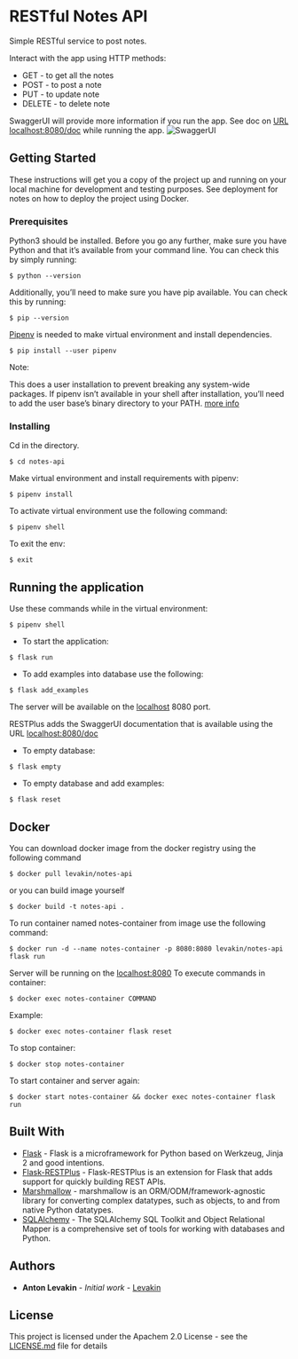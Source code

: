 
# RESTful Notes API

Simple RESTful service to post notes.

Interact with the app using HTTP methods:
* GET - to get all the notes
* POST - to post a note
* PUT - to update note
* DELETE - to delete note

SwaggerUI will provide more information if you run the app. See doc on [URL localhost:8080/doc](localhost:8080/doc) 
while running the app.
![SwaggerUI](/img/doc.png)
## Getting Started

These instructions will get you a copy of the project up and running on your local machine for development
 and testing purposes. See deployment for notes on how to deploy the project using Docker.

### Prerequisites

Python3 should be installed. Before you go any further, make sure you have Python and that it’s available 
from your command line. You can check this by simply running:
```
$ python --version
```
Additionally, you’ll need to make sure you have pip available. You can check this by running:
```
$ pip --version
```

[Pipenv](https://docs.pipenv.org/) is needed to make virtual environment and install dependencies. 

```
$ pip install --user pipenv
```

Note:

This does a user installation to prevent breaking any system-wide packages. If pipenv isn’t available in your shell 
after installation, you’ll need to add the user base’s binary directory to your PATH. 
[more info](https://docs.pipenv.org/install/#installing-pipenv)
### Installing

Cd in the directory.

```
$ cd notes-api
```

Make virtual environment and install requirements with pipenv:

```
$ pipenv install
```

To activate virtual environment use the following command:

```
$ pipenv shell
```

To exit the env:

```
$ exit
```

## Running the application
Use these commands while in the virtual environment:
```
$ pipenv shell
```
* To start the application:
```
$ flask run
```
* To add examples into database use the following:
```
$ flask add_examples
```
The server will be available on the [localhost](localhost:8080) 8080 port. 

RESTPlus adds the SwaggerUI documentation that is available using the URL [localhost:8080/doc](localhost:8080) 

* To empty database:
```
$ flask empty
```
* To empty database and add examples:
```
$ flask reset
```


## Docker

You can download docker image from the docker registry using the following command
```
$ docker pull levakin/notes-api
```
or you can build image yourself
```
$ docker build -t notes-api .
```
To run container named notes-container from image use the following command:
 ```
$ docker run -d --name notes-container -p 8080:8080 levakin/notes-api flask run
```
Server will be running on the [localhost:8080](localhost:8080)
To execute commands in container:
 ```
$ docker exec notes-container COMMAND
```
Example:
 ```
$ docker exec notes-container flask reset
```
To stop container:
 ```
$ docker stop notes-container
```
To start container and server again:
 ```
$ docker start notes-container && docker exec notes-container flask run
```
## Built With

* [Flask](http://flask.pocoo.org/docs/1.0/) - Flask is a microframework for Python based on Werkzeug,
 Jinja 2 and good intentions.
* [Flask-RESTPlus](https://flask-restplus.readthedocs.io/en/stable/) - Flask-RESTPlus is an extension for Flask
 that adds support for quickly building REST APIs. 
* [Marshmallow](https://marshmallow.readthedocs.io/en/stable/) - marshmallow is an ORM/ODM/framework-agnostic 
library for converting complex datatypes, such as objects, to and from native Python datatypes.
* [SQLAlchemy](http://docs.sqlalchemy.org/en/latest/) - The SQLAlchemy SQL Toolkit and Object Relational
 Mapper is a comprehensive set of tools for working with databases and Python.


## Authors

* **Anton Levakin** - *Initial work* - [Levakin](https://github.com/Levakin)

## License

This project is licensed under the Apachem 2.0 License - see the [LICENSE.md](LICENSE.md) file for details



